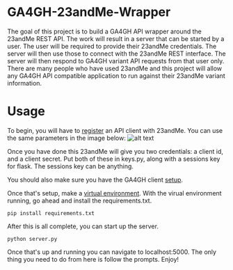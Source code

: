 # GA4GH-23andMe-Wrapper

The goal of this project is to build a GA4GH API wrapper around the 23andMe REST API. The work will result in a server
that can be started by a user. The user will be required to provide their 23andMe credentials.
The server will then use those to connect with the 23andMe REST interface. The server will
then respond to GA4GH variant API requests from that user only. There are many people who
have used 23andMe and this project will allow any GA4GH API compatible application to run
against their 23andMe variant information.

# Usage

To begin, you will have to <a href="https://api.23andme.com/dev/">register</a> an API client with 23andMe. You can use the same parameters in the image below:
![alt text](https://github.com/Kusdhill/GA4GHandMe/blob/master/templates/registration.png "client_registration")

Once you have done this 23andMe will give you two credentials: a client id, and a client secret. Put both of these in keys.py, along with a sessions key for flask. The sessions key can be anything.

You should also make sure you have the GA4GH client <a href="http://ga4gh-reference-implementation.readthedocs.io/en/latest/demo.html">setup</a>.

Once that's setup, make a <a href="http://docs.python-guide.org/en/latest/dev/virtualenvs/">virtual environment</a>. With the virual environment running, go ahead and install the requirements.txt.

```
pip install requirements.txt
```

After this is all complete, you can start up the server.

```
python server.py
```

Once that's up and running you can navigate to localhost:5000. The only thing you need to do from here is follow the prompts. Enjoy!